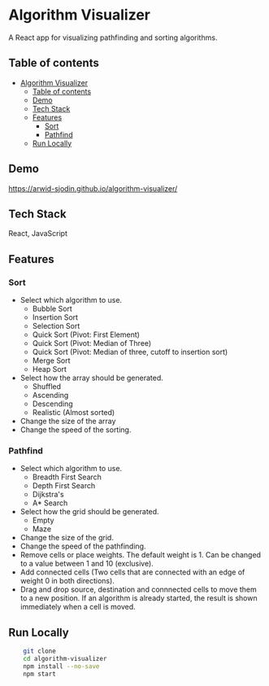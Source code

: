 
# Algorithm Visualizer
A React app for visualizing pathfinding and sorting algorithms. 


## Table of contents

- [Algorithm Visualizer](#algorithm-visualizer)
  - [Table of contents](#table-of-contents)
  - [Demo](#demo)
  - [Tech Stack](#tech-stack)
  - [Features](#features)
    - [Sort](#sort)
    - [Pathfind](#pathfind)
  - [Run Locally](#run-locally)


## Demo

https://arwid-sjodin.github.io/algorithm-visualizer/

## Tech Stack
React, JavaScript

## Features
### Sort
- Select which algorithm to use.
    - Bubble Sort
    - Insertion Sort
    - Selection Sort
    - Quick Sort (Pivot: First Element)
    - Quick Sort (Pivot: Median of Three)
    - Quick Sort (Pivot: Median of three, cutoff to insertion sort)
    - Merge Sort
    - Heap Sort
- Select how the array should be generated.
  - Shuffled
  - Ascending
  - Descending
  - Realistic (Almost sorted)
- Change the size of the array
- Change the speed of the sorting.


### Pathfind
- Select which algorithm to use.
  - Breadth First Search
  - Depth First Search
  - Dijkstra's
  - A* Search
- Select how the grid should be generated.
  - Empty
  - Maze
- Change the size of the grid.
- Change the speed of the pathfinding.
- Remove cells or place weights. The default weight is 1. Can be changed to a value between 1 and 10 (exclusive).
- Add connected cells (Two cells that are connected with an edge of weight 0 in both directions).
- Drag and drop source, destination and connnected cells to move them to a new position.
If an algorithm is already started, the result is shown immediately when a cell is moved.



## Run Locally
```bash
    git clone
    cd algorithm-visualizer
    npm install --no-save
    npm start
```






